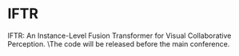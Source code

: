 # IFTR
IFTR: An Instance-Level Fusion Transformer for Visual Collaborative Perception. \\The code will be released before the main conference.
